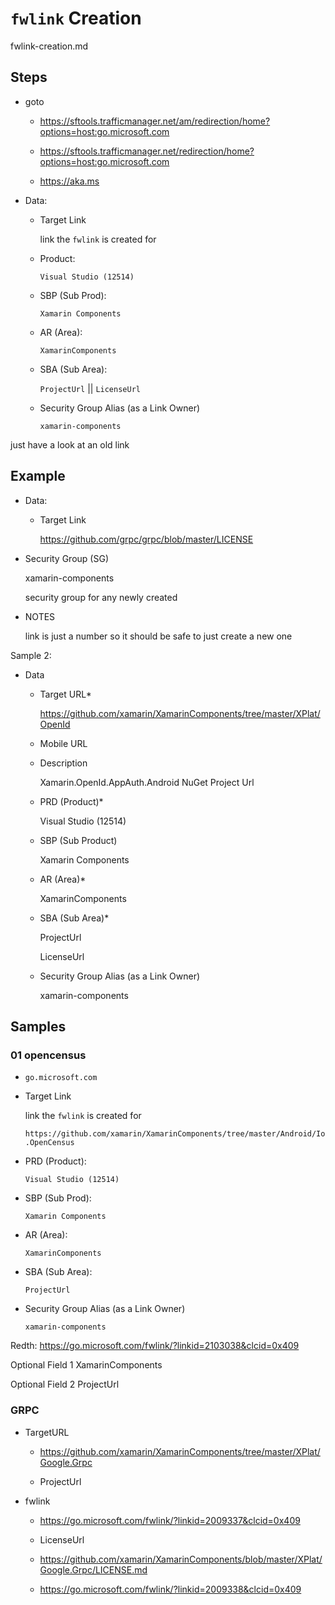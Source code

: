 # `fwlink` Creation

fwlink-creation.md

## Steps
*   goto 

    *   https://sftools.trafficmanager.net/am/redirection/home?options=host:go.microsoft.com
    
    *   https://sftools.trafficmanager.net/redirection/home?options=host:go.microsoft.com

    *   https://aka.ms

*   Data:

    *   Target Link

        link the `fwlink` is created for

    *   Product: 
    
        `Visual Studio (12514)`

    *   SBP (Sub Prod): 
    
        `Xamarin Components`

    *   AR (Area): 
    
        `XamarinComponents`

    *   SBA (Sub Area): 
    
        `ProjectUrl` || `LicenseUrl`

    *   Security Group Alias (as a Link Owner) 

        `xamarin-components`


just have a look at an old link


## Example

*   Data:

    *   Target Link

        https://github.com/grpc/grpc/blob/master/LICENSE

*   Security Group (SG)

    xamarin-components 
    
    security group for any newly created

*   NOTES

    link is just a number so it should be safe to just create a new one

Sample 2:

*   Data

    *   Target URL* 

        https://github.com/xamarin/XamarinComponents/tree/master/XPlat/OpenId

    *   Mobile URL 
        
    *   Description 

        Xamarin.OpenId.AppAuth.Android NuGet Project Url

    *   PRD (Product)*

        Visual Studio (12514)

    *   SBP (Sub Product) 

        Xamarin Components

    *   AR (Area)* 

        XamarinComponents

    *   SBA (Sub Area)* 

        ProjectUrl

        LicenseUrl

    *   Security Group Alias (as a Link Owner) 

        xamarin-components



## Samples

### 01 opencensus

*   `go.microsoft.com`

*   Target Link

    link the `fwlink` is created for

    `https://github.com/xamarin/XamarinComponents/tree/master/Android/Io.OpenCensus`

*   PRD (Product): 

    `Visual Studio (12514)`

*   SBP (Sub Prod): 

    `Xamarin Components`

*   AR (Area): 

    `XamarinComponents`

*   SBA (Sub Area): 

    `ProjectUrl`

*   Security Group Alias (as a Link Owner) 

    `xamarin-components`


Redth:  https://go.microsoft.com/fwlink/?linkid=2103038&clcid=0x409


Optional Field 1
XamarinComponents

Optional Field 2
ProjectUrl


### GRPC

*   TargetURL

    *   https://github.com/xamarin/XamarinComponents/tree/master/XPlat/Google.Grpc

    *   ProjectUrl

*   fwlink

    *   https://go.microsoft.com/fwlink/?linkid=2009337&clcid=0x409

    *   LicenseUrl

    *   https://github.com/xamarin/XamarinComponents/blob/master/XPlat/Google.Grpc/LICENSE.md

    *   https://go.microsoft.com/fwlink/?linkid=2009338&clcid=0x409

